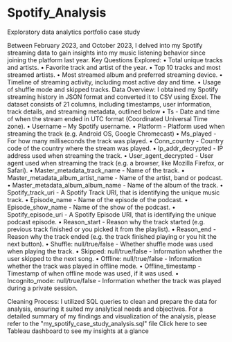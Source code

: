 # Spotify_Analysis
Exploratory data analytics portfolio case study 

Between February 2023, and October 2023, I delved into my Spotify streaming data to gain insights into my music listening behavior since joining the platform last year.
Key Questions Explored:
•	Total unique tracks and artists.
•	Favorite track and artist of the year.
•	Top 10 tracks and most streamed artists.
•	Most streamed album and preferred streaming device.
•	Timeline of streaming activity, including most active day and time.
•	Usage of shuffle mode and skipped tracks.
Data Overview: 
I obtained my Spotify streaming history in JSON format and converted it to CSV using Excel. The dataset consists of 21 columns, including timestamps, user information, track details, and streaming metadata, outlined below
•	Ts - Date and time of when the stream ended in UTC format (Coordinated Universal Time zone).
•	Username – My Spotify username.
•	Platform - Platform used when streaming the track (e.g. Android OS, Google Chromecast)
•	Ms_played - For how many milliseconds the track was played.
•	Conn_country - Country code of the country where the stream was played.
•	Ip_addr_decrypted - IP address used when streaming the track.
•	User_agent_decrypted - User agent used when streaming the track (e.g. a browser, like Mozilla Firefox, or Safari).
•	Master_metadata_track_name - Name of the track.
•	Master_metadata_album_artist_name - Name of the artist, band or podcast.
•	Master_metadata_album_album_name - Name of the album of the track.
•	Spotify_track_uri - A Spotify Track URI, that is identifying the unique music track.
•	Episode_name - Name of the episode of the podcast.
•	Episode_show_name - Name of the show of the podcast.
•	Spotify_episode_uri - A Spotify Episode URI, that is identifying the unique podcast episode.
•	Reason_start - Reason why the track started (e.g. previous track finished or you picked it from the playlist).
•	Reason_end - Reason why the track ended (e.g. the track finished playing or you hit the next button).
•	Shuffle: null/true/false - Whether shuffle mode was used when playing the track.
•	Skipped: null/true/false - Information whether the user skipped to the next song.
•	Offline: null/true/false - Information whether the track was played in offline mode.
•	Offline_timestamp - Timestamp of when offline mode was used, if it was used.
•	Incognito_mode: null/true/false - Information whether the track was played during a private session.

Cleaning Process: 
I utilized SQL queries to clean and prepare the data for analysis, ensuring it suited my analytical needs and objectives.
For a detailed summary of my findings and visualization of the analysis, please refer to the "my_spotify_case_study_analysis.sql" file 
Click here to see Tableau dashboard to see my insights at a glance 
